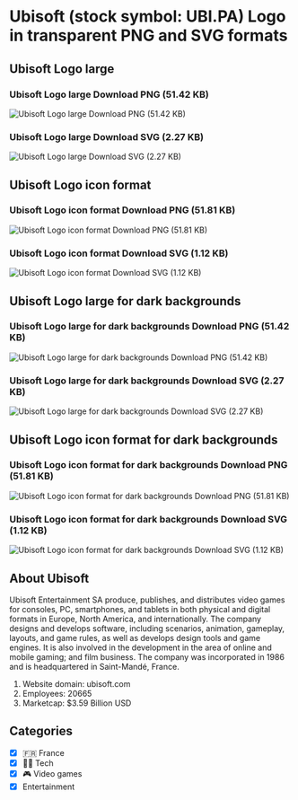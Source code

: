 # Ubisoft (stock symbol: UBI.PA) Logo in transparent PNG and SVG formats

## Ubisoft Logo large

### Ubisoft Logo large Download PNG (51.42 KB)

![Ubisoft Logo large Download PNG (51.42 KB)](/img/orig/UBI.PA_BIG-b5e12106.png)

### Ubisoft Logo large Download SVG (2.27 KB)

![Ubisoft Logo large Download SVG (2.27 KB)](/img/orig/UBI.PA_BIG-e55282a9.svg)

## Ubisoft Logo icon format

### Ubisoft Logo icon format Download PNG (51.81 KB)

![Ubisoft Logo icon format Download PNG (51.81 KB)](/img/orig/UBI.PA-e3545ad5.png)

### Ubisoft Logo icon format Download SVG (1.12 KB)

![Ubisoft Logo icon format Download SVG (1.12 KB)](/img/orig/UBI.PA-84c96b09.svg)

## Ubisoft Logo large for dark backgrounds

### Ubisoft Logo large for dark backgrounds Download PNG (51.42 KB)

![Ubisoft Logo large for dark backgrounds Download PNG (51.42 KB)](/img/orig/UBI.PA_BIG.D-2be8a8c9.png)

### Ubisoft Logo large for dark backgrounds Download SVG (2.27 KB)

![Ubisoft Logo large for dark backgrounds Download SVG (2.27 KB)](/img/orig/UBI.PA_BIG.D-ce2660c8.svg)

## Ubisoft Logo icon format for dark backgrounds

### Ubisoft Logo icon format for dark backgrounds Download PNG (51.81 KB)

![Ubisoft Logo icon format for dark backgrounds Download PNG (51.81 KB)](/img/orig/UBI.PA.D-ca008813.png)

### Ubisoft Logo icon format for dark backgrounds Download SVG (1.12 KB)

![Ubisoft Logo icon format for dark backgrounds Download SVG (1.12 KB)](/img/orig/UBI.PA.D-eef730a4.svg)

## About Ubisoft

Ubisoft Entertainment SA produce, publishes, and distributes video games for consoles, PC, smartphones, and tablets in both physical and digital formats in Europe, North America, and internationally. The company designs and develops software, including scenarios, animation, gameplay, layouts, and game rules, as well as develops design tools and game engines. It is also involved in the development in the area of online and mobile gaming; and film business. The company was incorporated in 1986 and is headquartered in Saint-Mandé, France.

1. Website domain: ubisoft.com
2. Employees: 20665
3. Marketcap: $3.59 Billion USD


## Categories
- [x] 🇫🇷 France
- [x] 👩‍💻 Tech
- [x] 🎮 Video games
- [x] Entertainment
